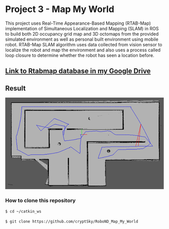 # Project 3 - Map My World

This project uses Real-Time Appearance-Based Mapping (RTAB-Map) implementation of
Simultaneous Localization and Mapping (SLAM) in ROS to build both 2D occupancy grid map and 3D
octomaps from the provided simulated environment as well as personal built environment using
mobile robot. RTAB-Map SLAM algorithm uses data collected from vision sensor to localize the
robot and map the environment and also uses a process called loop closure to determine whether the robot has seen a location before.

## [Link to Rtabmap database in my Google Drive](https://drive.google.com/file/d/1emnlnBMb5CEzjMHHMdbTyZThEBD59rS4/view?usp=sharing)

## Result
![alt text](200613113527154.png)

### How to clone this repository
```
$ cd ~/catkin_ws

$ git clone https://github.com/cryptSky/RoboND_Map_My_World
```

